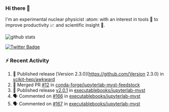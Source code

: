 ### Hi there 👋 

I'm an experimental nuclear physicist :atom: with an interest in tools :wrench: to improve productivity :chart_with_upwards_trend: and scientific insight :telescope:.

![github stats](https://github-readme-stats.vercel.app/api?username=agoose77&show_icons=true&hide_rank=true&hide_title=true&bg_color=30,e76445,904e95&text_color=efe3ec&icon_color=efe3ec)
<!--
**agoose77/agoose77** is a ✨ _special_ ✨ repository because its `README.md` (this file) appears on your GitHub profile.

Here are some ideas to get you started:

- 🔭 I’m currently working on ...
- 🌱 I’m currently learning ...
- 👯 I’m looking to collaborate on ...
- 🤔 I’m looking for help with ...
- 💬 Ask me about ...
- 📫 How to reach me: ...
- 😄 Pronouns: ...
- ⚡ Fun fact: ...
-->

[![Twitter Badge](https://img.shields.io/twitter/follow/agoose77?style=flat-square&logo=Twitter&logoColor=white&color=cornflowerblue)](https://twitter.com/agoose77)

### :zap: Recent Activity

<!--START_SECTION:activity-->
1. 🚀 Published release [Version 2.3.0](https://github.com/Version 2.3.0) in [scikit-hep/awkward](https://github.com/scikit-hep/awkward)
2. 🎉 Merged PR [#12](https://github.com/conda-forge/jupyterlab-myst-feedstock/pull/12) in [conda-forge/jupyterlab-myst-feedstock](https://github.com/conda-forge/jupyterlab-myst-feedstock)
3. 🚀 Published release [v2.0.1](https://github.com/v2.0.1) in [executablebooks/jupyterlab-myst](https://github.com/executablebooks/jupyterlab-myst)
4. 🗣 Commented on [#166](https://github.com/executablebooks/jupyterlab-myst/issues/166) in [executablebooks/jupyterlab-myst](https://github.com/executablebooks/jupyterlab-myst)
5. 🗣 Commented on [#167](https://github.com/executablebooks/jupyterlab-myst/issues/167) in [executablebooks/jupyterlab-myst](https://github.com/executablebooks/jupyterlab-myst)
<!--END_SECTION:activity-->
